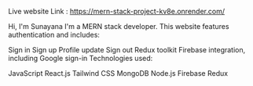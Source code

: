 Live website Link : https://mern-stack-project-kv8e.onrender.com/


Hi, I'm Sunayana
I'm a MERN stack developer. This website features authentication and includes:

Sign in
Sign up
Profile update
Sign out
Redux toolkit
Firebase integration, including Google sign-in
Technologies used:

JavaScript
React.js
Tailwind CSS
MongoDB
Node.js
Firebase
Redux
